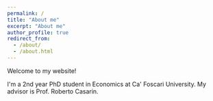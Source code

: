 ```yaml
---
permalink: /
title: "About me"
excerpt: "About me"
author_profile: true
redirect_from: 
  - /about/
  - /about.html
---
```


Welcome to my website!

I'm a 2nd year PhD student in Economics at Ca' Foscari University. My advisor is Prof. Roberto Casarin.
